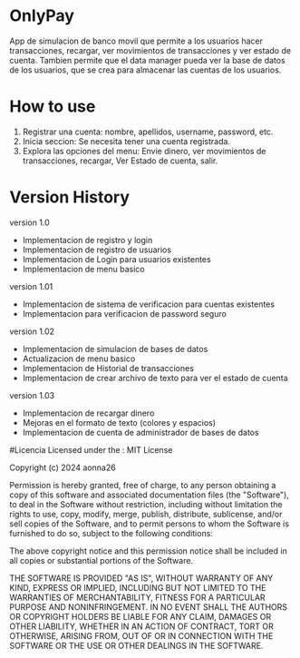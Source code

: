 # OnlyPay
App de simulacion de banco movil que permite a los usuarios hacer transacciones, recargar, ver movimientos de transacciones y ver estado de cuenta. Tambien permite que el data manager pueda ver la base de datos de los usuarios, que se crea para almacenar las cuentas de los usuarios.




# How to use
1. Registrar una cuenta: nombre, apellidos, username, password, etc.
2. Inicia seccion: Se necesita tener una cuenta registrada.
3. Explora las opciones del menu: Envie dinero, ver movimientos de transacciones, recargar, Ver Estado de cuenta, salir.


   

# Version History


version 1.0
  * Implementacion de registro y login
  * Implementacion de registro de usuarios
  * Implementacion de Login para usuarios existentes
  * Implementacion de menu basico

version 1.01
 * Implementacion de sistema de verificacion para cuentas existentes
 * Implementacion para verificacion de password seguro 

version 1.02
  * Implementacion de simulacion de bases de datos 
  * Actualizacion de menu basico 
  * Implementacion de Historial de transacciones 
  * Implementacion de crear archivo de texto para ver el estado de cuenta

version 1.03
  * Implementacion de recargar dinero 
  * Mejoras en el formato de texto (colores y espacios)
  * Implementacion de cuenta de administrador de bases de datos

#Licencia
Licensed under the : MIT License

Copyright (c) 2024 aonna26

Permission is hereby granted, free of charge, to any person obtaining a copy
of this software and associated documentation files (the "Software"), to deal
in the Software without restriction, including without limitation the rights
to use, copy, modify, merge, publish, distribute, sublicense, and/or sell
copies of the Software, and to permit persons to whom the Software is
furnished to do so, subject to the following conditions:

The above copyright notice and this permission notice shall be included in all
copies or substantial portions of the Software.

THE SOFTWARE IS PROVIDED "AS IS", WITHOUT WARRANTY OF ANY KIND, EXPRESS OR
IMPLIED, INCLUDING BUT NOT LIMITED TO THE WARRANTIES OF MERCHANTABILITY,
FITNESS FOR A PARTICULAR PURPOSE AND NONINFRINGEMENT. IN NO EVENT SHALL THE
AUTHORS OR COPYRIGHT HOLDERS BE LIABLE FOR ANY CLAIM, DAMAGES OR OTHER
LIABILITY, WHETHER IN AN ACTION OF CONTRACT, TORT OR OTHERWISE, ARISING FROM,
OUT OF OR IN CONNECTION WITH THE SOFTWARE OR THE USE OR OTHER DEALINGS IN THE
SOFTWARE.
